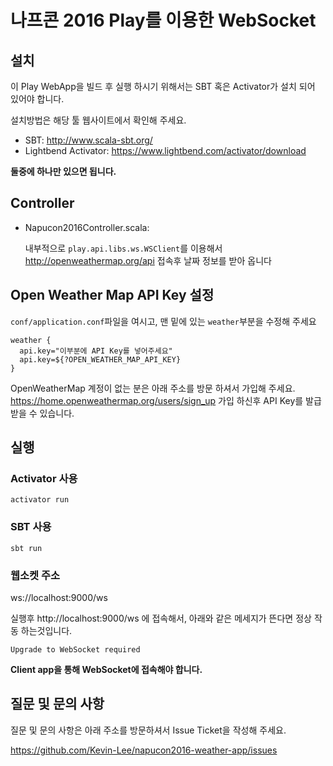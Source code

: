 나프콘 2016 Play를 이용한 WebSocket
===============================

## 설치
이 Play WebApp을 빌드 후 실행 하시기 위해서는 SBT 혹은 Activator가 설치 되어 있어야 합니다.

설치방법은 해당 툴 웹사이트에서 확인해 주세요.
* SBT: http://www.scala-sbt.org/
* Lightbend Activator: https://www.lightbend.com/activator/download

**둘중에 하나만 있으면 됩니다.**

## Controller

- Napucon2016Controller.scala:

  내부적으로 `play.api.libs.ws.WSClient`를 이용해서 http://openweathermap.org/api 접속후 날짜 정보를 받아 옵니다

## Open Weather Map API Key 설정

`conf/application.conf`파일을 여시고, 맨 밑에 있는 `weather`부분을 수정해 주세요


```
weather {
  api.key="이부분에 API Key를 넣어주세요"
  api.key=${?OPEN_WEATHER_MAP_API_KEY}
}
```
OpenWeatherMap 계정이 없는 분은 아래 주소를 방문 하셔서 가입해 주세요.
https://home.openweathermap.org/users/sign_up
가입 하신후 API Key를 발급 받을 수 있습니다.

## 실행
### Activator 사용
```shell
activator run 
```

### SBT 사용
```shell
sbt run 
```


### 웹소켓 주소
ws://localhost:9000/ws

실행후 http://localhost:9000/ws 에 접속해서, 아래와 같은 메세지가 뜬다면 정상 작동 하는것입니다.
```
Upgrade to WebSocket required
```

**Client app을 통해 WebSocket에 접속해야 합니다.**

## 질문 및 문의 사항
질문 및 문의 사항은 아래 주소를 방문하셔서 Issue Ticket을 작성해 주세요.

https://github.com/Kevin-Lee/napucon2016-weather-app/issues